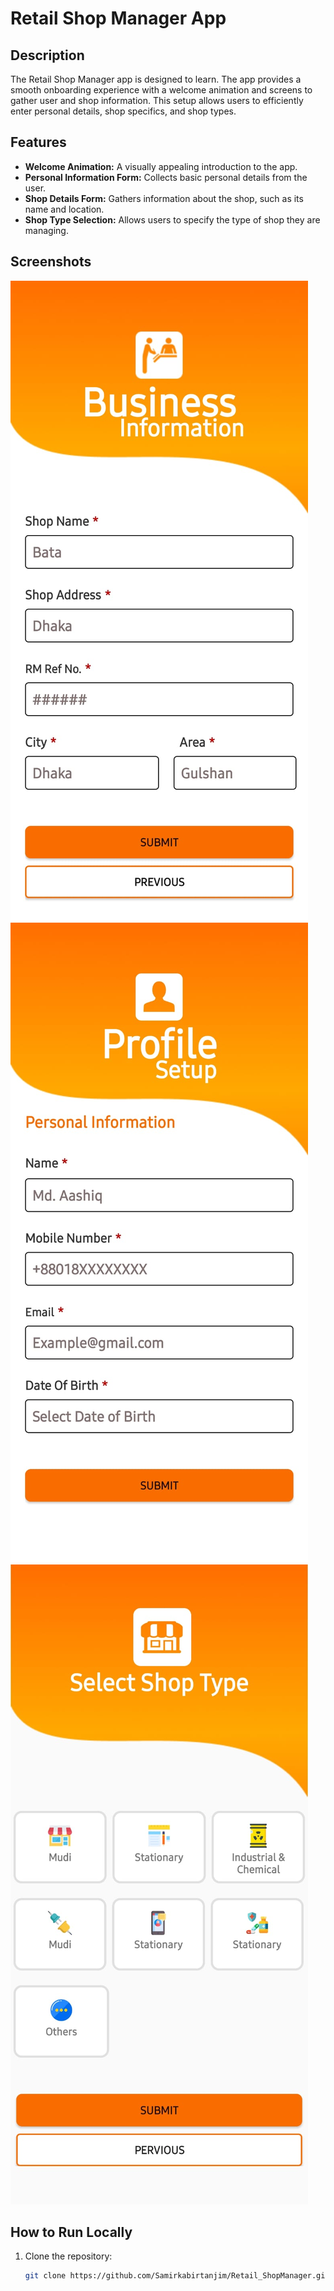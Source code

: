 # Retail Shop Manager App

## Description
The Retail Shop Manager app is designed to learn. The app provides a smooth onboarding experience with a welcome animation and screens to gather user and shop information. This setup allows users to efficiently enter personal details, shop specifics, and shop types.

## Features
- **Welcome Animation:** A visually appealing introduction to the app.
- **Personal Information Form:** Collects basic personal details from the user.
- **Shop Details Form:** Gathers information about the shop, such as its name and location.
- **Shop Type Selection:** Allows users to specify the type of shop they are managing.

## Screenshots
![Business Information](https://github.com/Samirkabirtanjim/Retail_ShopManager/blob/main/Business%20Information.jpg?raw=true)
![Personal Information](https://github.com/Samirkabirtanjim/Retail_ShopManager/blob/main/Personal%20Infromation.jpg?raw=true)
![Select Shop Type](https://github.com/Samirkabirtanjim/Retail_ShopManager/blob/main/Select%20Shop%20Type.jpg?raw=true)

## How to Run Locally
1. Clone the repository:
   ```bash
   git clone https://github.com/Samirkabirtanjim/Retail_ShopManager.git
